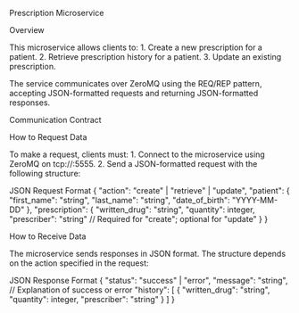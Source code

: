 Prescription Microservice

Overview

This microservice allows clients to:
	1.	Create a new prescription for a patient.
	2.	Retrieve prescription history for a patient.
	3.	Update an existing prescription.

The service communicates over ZeroMQ using the REQ/REP pattern, accepting JSON-formatted requests and returning JSON-formatted responses.

Communication Contract

How to Request Data

To make a request, clients must:
	1.	Connect to the microservice using ZeroMQ on tcp://<ip-address>:5555.
	2.	Send a JSON-formatted request with the following structure:

JSON Request Format
{
  "action": "create" | "retrieve" | "update",
  "patient": {
    "first_name": "string",
    "last_name": "string",
    "date_of_birth": "YYYY-MM-DD"
  },
  "prescription": {
    "written_drug": "string",
    "quantity": integer,
    "prescriber": "string" // Required for "create"; optional for "update"
  }
}

How to Receive Data

The microservice sends responses in JSON format. The structure depends on the action specified in the request:

JSON Response Format
{
  "status": "success" | "error",
  "message": "string", // Explanation of success or error
  "history": [
    {
      "written_drug": "string",
      "quantity": integer,
      "prescriber": "string"
    }
  ]
}
